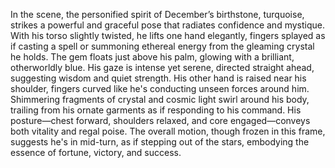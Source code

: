 In the scene, the personified spirit of December’s birthstone, turquoise, strikes a powerful and graceful pose that radiates confidence and mystique. With his torso slightly twisted, he lifts one hand elegantly, fingers splayed as if casting a spell or summoning ethereal energy from the gleaming crystal he holds. The gem floats just above his palm, glowing with a brilliant, otherworldly blue. His gaze is intense yet serene, directed straight ahead, suggesting wisdom and quiet strength. His other hand is raised near his shoulder, fingers curved like he's conducting unseen forces around him. Shimmering fragments of crystal and cosmic light swirl around his body, trailing from his ornate garments as if responding to his command. His posture—chest forward, shoulders relaxed, and core engaged—conveys both vitality and regal poise. The overall motion, though frozen in this frame, suggests he's in mid-turn, as if stepping out of the stars, embodying the essence of fortune, victory, and success.